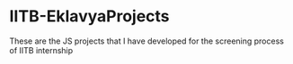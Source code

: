 # IITB-EklavyaProjects
These are the JS projects that I have developed for the screening process of IITB internship
